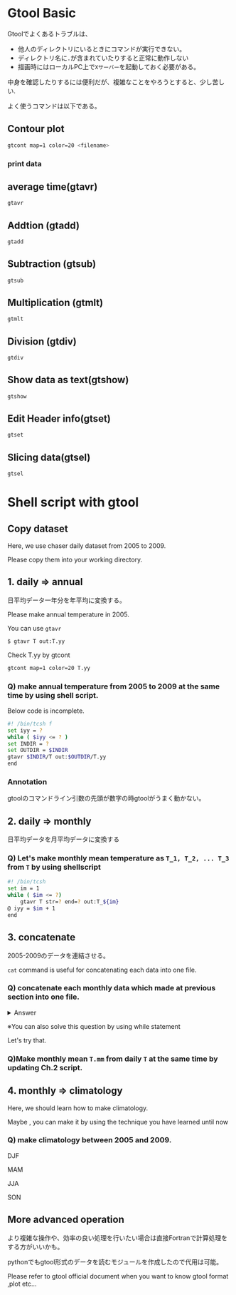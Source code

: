 # Gtool Basic

Gtoolでよくあるトラブルは、

* 他人のディレクトリにいるときにコマンドが実行できない。
* ディレクトリ名に`.`が含まれていたりすると正常に動作しない
* 描画時にはローカルPC上で`Xサーバー`を起動しておく必要がある。

中身を確認したりするには便利だが、複雑なことをやろうとすると、少し苦しい.

よく使うコマンドは以下である。

## Contour plot

```bash
gtcont map=1 color=20 <filename> 
```
### print data


## average time(gtavr)
```bash
gtavr 
```
## Addtion (gtadd)
```bash
gtadd
```
## Subtraction (gtsub)
```bash
gtsub
```
## Multiplication (gtmlt)
```bash
gtmlt
```
## Division (gtdiv)
```bash
gtdiv
```
## Show data as text(gtshow)
```bash
gtshow
```
## Edit Header info(gtset)
```bash
gtset
```
## Slicing data(gtsel)
```bash
gtsel 
```



# Shell script with gtool



## Copy dataset

Here, we use chaser daily dataset from 2005 to 2009. 

Please copy them into your working directory.

## 1. daily => annual

日平均データ一年分を年平均に変換する。

Please make annual temperature in 2005.

You can use `gtavr`

```bash
$ gtavr T out:T.yy
```

Check T.yy by gtcont

```bash
gtcont map=1 color=20 T.yy
```

### Q) make annual temperature from 2005 to 2009 at the same time by using shell script.

Below code is incomplete.

```bash
#! /bin/tcsh f
set iyy = ?
while ( $iyy <= ? )
set INDIR = ?
set OUTDIR = $INDIR
gtavr $INDIR/T out:$OUTDIR/T.yy 
end
```

### Annotation

gtoolのコマンドライン引数の先頭が数字の時gtoolがうまく動かない。

## 2. daily => monthly

日平均データを月平均データに変換する

### Q) Let's make monthly mean temperature  as  `T_1, T_2, ... T_3` from  `T` by using shellscript

```bash
#! /bin/tcsh
set im = 1
while ( $im <= ?)
	gtavr T str=? end=? out:T_${im}
@ iyy = $im + 1
end
```



## 3. concatenate

2005-2009のデータを連結させる。



`cat` command is useful for concatenating each data into one file.

### Q) concatenate each monthly data which made at previous section into one file.


<details><summary>Answer</summary><div>

```bash
$ cat 2005/T_1 2005/T_2 ... 2005/T_12 > T.mm
```
</div></details>

※You can also solve this question by using while statement

Let's try that.

### Q)Make monthly mean `T.mm` from daily `T` at the same time by  updating  Ch.2 script.

## 4. monthly => climatology 

Here, we should learn how to make climatology.

Maybe , you can make it by using the technique  you have learned until now 

### Q) make climatology between 2005 and 2009.

DJF   

MAM

JJA

SON

## More advanced operation

より複雑な操作や、効率の良い処理を行いたい場合は直接Fortranで計算処理をする方がいいかも。

pythonでもgtool形式のデータを読むモジュールを作成したので代用は可能。



Please refer to gtool official document when you want to know gtool format ,plot etc...

